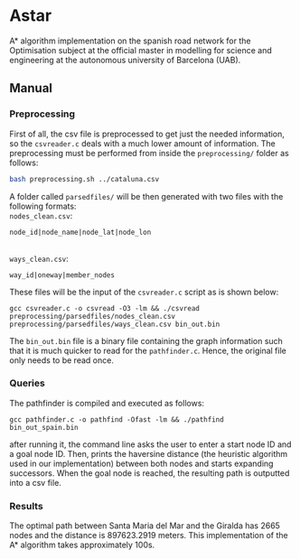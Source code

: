# Astar
A* algorithm implementation on the spanish road network for the Optimisation subject at the official master in modelling for science and engineering at the autonomous university of Barcelona (UAB).
## Manual
### Preprocessing
First of all, the csv file is preprocessed to get just the needed information, so the `csvreader.c` deals with a much lower amount of information. The preprocessing must be performed from inside the `preprocessing/` folder as follows:
```bash
bash preprocessing.sh ../cataluna.csv
```
A folder called `parsedfiles/` will be then generated with two files with the following formats:
\
`nodes_clean.csv`:
```
node_id|node_name|node_lat|node_lon
```
\
`ways_clean.csv`:
```
way_id|oneway|member_nodes
```

These files will be the input of the `csvreader.c` script as is shown below:
```
gcc csvreader.c -o csvread -O3 -lm && ./csvread preprocessing/parsedfiles/nodes_clean.csv preprocessing/parsedfiles/ways_clean.csv bin_out.bin
```
The `bin_out.bin` file is a binary file containing the graph information such that it is much quicker to read for the `pathfinder.c`. Hence, the original file only needs to be read once.
### Queries
The pathfinder is compiled and executed as follows:
```
gcc pathfinder.c -o pathfind -Ofast -lm && ./pathfind bin_out_spain.bin
```
after running it, the command line asks the user to enter a start node ID and a goal node ID. Then, prints the haversine distance (the heuristic algorithm used in our implementation) between both nodes and starts expanding successors. When the goal node is reached, the resulting path is outputted into a csv file.
### Results
The optimal path between Santa Maria del Mar and the Giralda has 2665 nodes and the distance is 897623.2919 meters.
This implementation of the A* algorithm takes approximately 100s.

